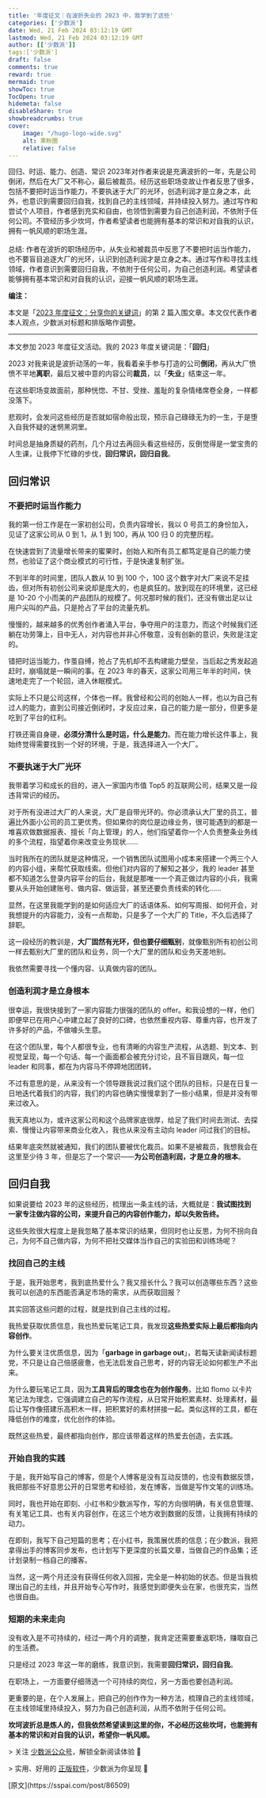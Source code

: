 ```yaml
---
title: '年度征文｜在波折失业的 2023 中，我学到了这些'
categories: ['少数派']
date: Wed, 21 Feb 2024 03:12:19 GMT
lastmod: Wed, 21 Feb 2024 03:12:19 GMT
author: [['少数派']]
tags:['少数派']
draft: false 
comments: true
reward: true 
mermaid: true 
showToc: true 
TocOpen: true 
hidemeta: false 
disableShare: true 
showbreadcrumbs: true 
cover:
    image: "/hugo-logo-wide.svg"
    alt: 果粉圈
    relative: false
---
```


<div>

<div> 回归、时运、能力、创造、常识
2023年对作者来说是充满波折的一年，先是公司倒闭，然后在大厂又不称心，最后被裁员。经历这些职场变故让作者反思了很多，包括不要把时运当作能力，不要执迷于大厂的光环，创造利润才是立身之本，此外，也意识到需要回归自我，找到自己的主线领域，并持续投入努力。通过写作和尝试个人项目，作者感到充实和自由，也领悟到需要为自己创造利润，不依附于任何公司。不管经历多少坎坷，作者希望读者也能拥有基本的常识和对自我的认识，拥有一帆风顺的职场生涯。
<br/><br/>总结: 作者在波折的职场经历中，从失业和被裁员中反思了不要把时运当作能力，也不要盲目追逐大厂的光环，认识到创造利润才是立身之本。通过写作和寻找主线领域，作者意识到需要回归自我，不依附于任何公司，为自己创造利润。希望读者能够拥有基本常识和对自我的认识，迎接一帆风顺的职场生涯。 <div>
<p style="margin-left: 0px;"><strong>编注：</strong></p><p style="margin-left: 0px;">本文是「<a href="https://sspai.com/post/86409" target="_blank">2023 年度征文：分享你的关键词</a>」的第 2 篇入围文章。本文仅代表作者本人观点，少数派对标题和排版略作调整。</p><hr/><p>本文参加 2023 年度征文活动。我的 2023 年度关键词是：「<strong>回归</strong>」</p><p>2023 对我来说是波折动荡的一年，我看着亲手参与打造的公司<strong>倒闭</strong>，再从大厂愤愤不平地<strong>离职</strong>，最后又被中意的内容公司<strong>裁员</strong>，以「<strong>失业</strong>」结束这一年。</p><p>在这些职场变故面前，那种恍惚、不甘、受挫、羞耻的复杂情绪席卷全身，一样都没落下。</p><p>悲观时，会发问这些经历是否就如宿命般出现，预示自己碌碌无为的一生，于是堕入自我怀疑的迷惘黑洞里。</p><p>时间总是抽身质疑的药剂，几个月过去再回头看这些经历，反倒觉得是一堂宝贵的人生课，让我停下忙碌的步伐，<strong>回归常识，回归自我</strong>。</p><h2>回归常识 </h2><h3>不要把时运当作能力</h3><p>我的第一份工作是在一家初创公司，负责内容增长，我以 0 号员工的身份加入，见证了这家公司从 0 到 1，从 1 到 100，再从 100 归 0 的完整历程。</p><p>在快速尝到了流量增长带来的蜜果时，创始人和所有员工都笃定是自己的能力使然，也验证了这个商业模式的可行性，于是快速复制扩张。</p><p>不到半年的时间里，团队人数从 10 到 100 个，100 这个数字对大厂来说不足挂齿，但对所有初创公司来说却是庞大的，也是疯狂的。放到现在的环境里，这已经是 10-20 个小而美的产品团队的规模了。何况那时候的我们，还没有做出足以让用户尖叫的产品，只是抢占了平台的流量先机。</p><p>慢慢的，越来越多的优秀创作者涌入平台，争夺用户的注意力，而这个时候我们还躺在功劳簿上，目中无人，对内容也并非心怀敬意，没有创新的意识，失败是注定的。</p><p>错把时运当能力，作茧自缚，抢占了先机却不去构建能力壁垒，当后起之秀发起追赶时，崩塌就是一瞬间的事。在 2023 年的春天，这家公司用三年半的时间，快速地走完了一个轮回，进入休眠模式。</p><p>实际上不只是公司这样，个体也一样。我曾经和公司的创始人一样，也以为自己有过人的能力，直到公司接近倒闭时，才反应过来，自己的能力是一部分，但更多是吃到了平台的红利。</p><p>打铁还需自身硬，<strong>必须分清什么是时运，什么是能力</strong>。而在能力增长这件事上，我始终觉得需要找到一个好的环境，于是，我选择进入一个大厂。</p><h3>不要执迷于大厂光环</h3><p>我带着学习和成长的目的，进入一家国内市值 Top5 的互联网公司，结果又是一段违背常识的经历。</p><p>对于所有没进过大厂的人来说，大厂是自带光环的。你必须承认大厂里的员工，普遍比外面小公司的员工更优秀。但如果你的岗位是边缘业务，很可能遇到的都是一堆喜欢做数据报表、擅长「向上管理」的人，他们指望着你一个人负责整条业务线的多个流程，指望着你来改变业务现状……</p><p>当时我所在的团队就是这种情况，一个销售团队试图用小成本来搭建一个两三个人的内容小组，来帮忙获取线索。但他们对内容的了解知之甚少，我的 leader 甚至都不知道怎么登录内容平台的后台，我就是那唯一一个真正做过内容的小兵，我需要从头开始创建账号、做内容、做运营，甚至还要负责线索的转化……</p><p>显然，在这里我能学到的是如何适应大厂的话语体系、如何写周报、如何开会，对我想提升的内容能力，没有一点帮助，只是多了一个大厂的 Title，不久后选择了辞职。</p><p>这一段经历的教训是，<strong>大厂固然有光环，但也要仔细甄别</strong>，就像甄别所有初创公司一样去甄别大厂里的团队和业务，同一个大厂里的团队和业务天差地别。</p><p>我依然需要寻找一个懂内容、认真做内容的团队。</p><h3>创造利润才是立身根本</h3><p>很幸运，我很快接到了一家内容能力很强的团队的 offer。和我设想的一样，他们即便早已在用户心中建立起了良好的口碑，也依然重视内容、尊重内容，也开发了许多好的产品，不做噱头生意。</p><p>在这个团队里，每个人都很专业，也有清晰的内容生产流程，从选题、到文本、到视觉呈现，每一个句话、每一个画面都会被充分讨论，且不盲目跟风，每一位 leader 和同事，都在为内容马不停蹄地团团转。</p><p>不过有意思的是，从来没有一个领导跟我说过我们这个团队的目标，只是在日复一日地迭代着我们的内容，我们的内容也确实慢慢拿到了一些小结果，但是并没有带来过收入。</p><p>我天真地以为，或许这家公司和这个品牌家底很厚，给足了我们时间去测试、去探索、慢慢让内容带来商业化收入，我也从来没有主动向 leader 问过我们的目标。</p><p>结果年底突然就被通知，我们的团队要被优化裁员。如果不是被裁员，我想我会在这里至少待 3 年，但是忘了一个常识——<strong>为公司创造利润，才是立身的根本</strong>。</p><h2>回归自我</h2><p>如果说要给 2023 年的这些经历，梳理出一条主线的话，大概就是：<strong>我试图找到一家专注做内容的公司，来提升自己的内容创作能力，却以失败告终。</strong></p><p>这些失败很大程度上是我忽略了基本常识的结果，但同时也让反思，为何不拐向自己，为何不自己做内容，为何不把社交媒体当作自己的实验田和训练场呢？</p><h3>找回自己的主线</h3><p>于是，我开始思考，我到底热爱什么？我又擅长什么？我可以创造哪些东西？这些我可以创造的东西能否满足市场的需求，从而获取回报？</p><p>其实回答这些问题的过程，就是找到自己主线的过程。</p><p>我热爱获取优质信息，我也热爱玩笔记工具，我发现<strong>这些热爱实际上最后都指向内容创作</strong>。</p><p>为什么要关注优质信息，因为「<strong>garbage in garbage out</strong>」，若每天读新闻读标题党，不只是让自己倍感疲惫，也无法启发自己思考，好的内容无论如何都生产不出来。</p><p>为什么要玩笔记工具，因为<strong>工具背后的理念也在为创作服务</strong>。比如 flomo 以卡片笔记法为理念，它强调建立自己的写作流程，从日常开始积累素材、处理素材，最后让写作像搭建乐高积木一样，把积累好的素材拼接一起。类似这样的工具，都在降低创作的难度，优化创作的体验。</p><p>既然这些热爱，最终都指向创作，那应该带着这样的热爱去创造，去实践。</p><h3>开始自我的实践</h3><p>于是，我开始写自己的博客，但是个人博客是没有互动反馈的，也没有数据反馈，我把那些不好意思公开的日常思考和经验，发在博客，当做是写作文笔的训练场。</p><p>同时，我也开始在即刻、小红书和少数派写作，写的方向很明确，有关信息管理、有关笔记工具、也有关内容创作，在这三个地方收到数据的反馈，让我拥有持续的动力。</p><p>在即刻，我写下自己短篇的思考；在小红书，我策展优质的信息；在少数派，我把拿得出手的博客同步发布，也计划写下更深度的长篇文章，当做自己的作品集；还计划录制一档自己的播客。</p><p>当然，这一两个月还没有获得任何收入回报，完全是一种初始的状态。但是当我梳理出自己的主线，并且开始专心写作时，我感觉到即便失业在家，也很充实，当然也很自由。</p><h3>短期的未来走向</h3><p>没有收入是不可持续的，经过一两个月的调整，我肯定还需要重返职场，赚取自己的生活费。</p><p>只是经过 2023 年这一年的磨练，我意识到，我需要<strong>回归常识，回归自我</strong>。</p><p>在职场上，一方面要仔细筛选一个可持续的岗位，另一方面也要创造利润。</p><p>更重要的是，在个人发展上，把自己的创作作为一种方法，梳理自己的主线领域，在主线领域里持续投入，努力为自己创造利润，从而不依附于任何公司。</p><p><strong>坎坷波折总是炼人的，但我依然希望读到这里的你，不必经历这些坎坷，也能拥有基本的常识和对自我的认识，希望你一帆风顺。</strong></p><p style="margin-left: 0px;">&gt; 关注 <a href="https://sspai.com/s/J71e">少数派公众号</a>，解锁全新阅读体验 📰</p><p style="margin-left: 0px;">&gt; 实用、好用的 <a href="https://sspai.com/mall">正版软件</a>，少数派为你呈现 🚀</p>
</div></div>
</div>

<div>
[原文](https://sspai.com/post/86509)
</div>

